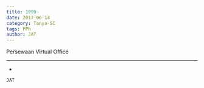 ```yaml
---
title: 1999
date: 2017-06-14
category: Tanya-SC
tags: PPh
author: JAT
---
```


Persewaan Virtual Office

---

-

`JAT`
